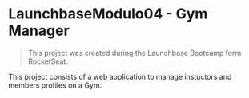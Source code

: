 # LaunchbaseModulo04 - Gym Manager

> This project was created during the Launchbase Bootcamp form RocketSeat.

This project consists of a web application to manage instuctors and members profiles on a Gym.
